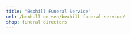 ```yaml
---
title: "Bexhill Funeral Service"
url: /bexhill-on-sea/bexhill-funeral-service/
shop: funeral directors
---
```


